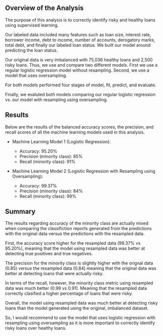 ## Overview of the Analysis

The purpose of this analysis is to correctly identify risky and healthy loans using supervised learning.

Our labeled data included many features such as loan size,	interest rate, borrower income, debt to income, number of accounts, derogatory marks, total debt, and finally our labeled loan status. We built our model around predicting the loan status.

Our original data is very imbalanced with 75,036 healthy loans and 2,500 risky loans. Thus, we use and compare two different models. First we use a regular logistic regression model without resampling. Second, we use a model that uses oversampling.

For both models performed four stages of model, fit, predict, and evaluate.

Finally, we evaluted both models comparing our regular logistic regression vs. our model with resampling using oversampling.

## Results

Below are the results of the balanced accuracy scores, the precision, and recall scores of all the machine learning models used in this analysis.

* Machine Learning Model 1 (Logistic Regression):
  * Accuracy:                   95.20%
  * Precision (minority class): 85%
  * Recall (minority class):    91%

* Machine Learning Model 2 (Logistic Regression with Resampling using Oversampling):
  * Accuracy:                   99.37%
  * Precision (minority class): 84%
  * Recall (minority class):    99%

## Summary

The results regarding accuracy of the minority class are actually mixed when comparing the classifiction reports generated from the predictions with the original data versus the predictions with the resampled data. 

First, the accuracy score higher for the resampled data (99.37% vs 95.20%), meaning that the model using resampled data was better at detecting true positives and true negatives. 

The precision for the minority class is slightly higher with the orignal data (0.85) versus the resampled data (0.84) meaning that the original data was better at detecting loans that were actually risky. 

In terms of the recall, however, the minority class metric using resampled data was much better (0.99 vs 0.91). Meaning that the resampled data correctly clasified a higher percentage of loans that were risky. 

Overall, the model using resampled data was much better at detecting risky loans than the model generated using the original, imbalanced dataset.

So, I would recommend to use the model that uses logistic regression with resampling using oversampling as it is more important to correctly identify risky loans over healthy loans.